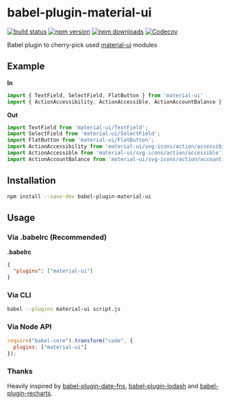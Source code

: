 # babel-plugin-material-ui


[![build status](https://img.shields.io/travis/umidbekkarimov/babel-plugin-material-ui/master.svg?style=flat-square)](https://travis-ci.org/umidbekkarimov/babel-plugin-material-ui)
[![npm version](https://img.shields.io/npm/v/babel-plugin-material-ui.svg?style=flat-square)](https://www.npmjs.com/package/babel-plugin-material-ui)
[![npm downloads](https://img.shields.io/npm/dm/babel-plugin-material-ui.svg?style=flat-square)](https://www.npmjs.com/package/babel-plugin-material-ui)
[![Codecov](https://img.shields.io/codecov/c/gh/umidbekkarimov/babel-plugin-material-ui.svg?style=flat-square)](https://codecov.io/gh/umidbekkarimov/babel-plugin-material-ui)

Babel plugin to cherry-pick used [material-ui](http://www.material-ui.com) modules 

## Example

**In**

```javascript
import { TextField, SelectField, FlatButton } from 'material-ui'
import { ActionAccessibility, ActionAccessible, ActionAccountBalance } from 'material-ui/svg-icons'
```

**Out**

```javascript
import TextField from 'material-ui/TextField';
import SelectField from 'material-ui/SelectField';
import FlatButton from 'material-ui/FlatButton';
import ActionAccessibility from 'material-ui/svg-icons/action/accessibility';
import ActionAccessible from 'material-ui/svg-icons/action/accessible';
import ActionAccountBalance from 'material-ui/svg-icons/action/account-balance';

```

## Installation

```bash
npm install --save-dev babel-plugin-material-ui
```

## Usage

### **Via .babelrc (Recommended)**

**.babelrc**

```json
{
  "plugins": ["material-ui"]
}
```

### Via CLI

```bash
babel --plugins material-ui script.js
```

### **Via Node API**

```javascript
require("babel-core").transform("code", {
  plugins: ["material-ui"]
});
```

### Thanks

Heavily inspired by [babel-plugin-date-fns](https://github.com/date-fns/babel-plugin-date-fns), [babel-plugin-lodash](https://github.com/lodash/babel-plugin-lodash) and [babel-plugin-recharts](https://github.com/recharts/babel-plugin-recharts).
